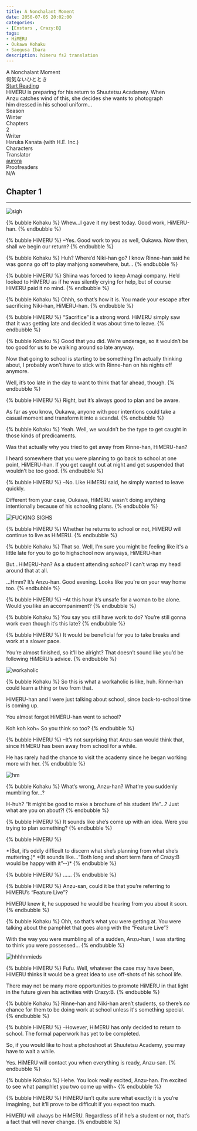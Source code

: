 ```yaml
---
title: A Nonchalant Moment
date: 2050-07-05 20:02:00
categories:
- [Enstars , Crazy:B]
tags:
- HiMERU
- Oukawa Kohaku
- Saegusa Ibara
description: himeru fs2 translation
---
```


<div class="preview-wrapper reverse" style="--storyColor: #hex;--storyColor-rgb: r,g,b;--storyColor-h: hue;--storyColor-s: saturation%;--storyColor-l: lightness%;">
  <div class="grid-wrapper">
      <div class="preview-background" style="background-image: url('https://res.cloudinary.com/djq41tb84/image/upload/v1710025714/ASSETS%20ALWAYS%20USE%20THIS/HIMERU/bloomed/fczf05vr3k1lq64tpyge.png')"></div>
      <div class="preview-box" style="background: calc(var(--card-background) + 2%)">
          <div class="title-area">
              <div class="title-area__title">A Nonchalant Moment</div>
              <div class="title-area__subtitle">何気ないひととき</div>
              <div class="title-area__start"><a href="/2023/07/05/nonchalant-moment/">Start Reading</a></div>
          </div>
          <div class="info-area">
              <div class="synopsis" style="width: 90%;">
                HiMERU is preparing for his return to Shuutetsu Acadamey. When Anzu catches wind of this, she decides she wants to photograph him dressed in his school uniform...
              </div>
              <div class="info">
                  <div class="info-item season">
                      <div class="label">
                          Season
                      </div>
                      <div class="value">
                        Winter
                      </div>
                  </div>
                  <div class="info-item chapters">
                      <div class="label">
                          Chapters
                      </div>
                      <div class="value">
                          2
                      </div>
                  </div>
                  <div class="info-item writer">
                      <div class="label">
                          Writer
                      </div>
                      <div class="value">
                        Haruka Kanata (with H.E. Inc.)
                      </div>
                  </div>
                  <div class="info-item characters">
                      <div class="label">
                          Characters
                      </div>
                      <div class="value">
                        <a href="/tags/HiMERU/" character="HiMERU" title="HiMERU"></a>
                        <a href="/tags/Oukawa-Kohaku/" character="Kohaku" title="Kohaku"></a>
                        <a href="/tags/Saegusa-Ibara/" character="Ibara" title="Ibara"></a>
                      </div>
                  </div>
                  <div class="info-item tl">
                      <div class="label">
                          Translator
                      </div>
                      <div class="value">
                          <a href="https://twitter.com/azurecrystalz">aurora</a>
                      </div>
                  </div>
                  <div class="info-item pr">
                      <div class="label">
                          Proofreaders
                      </div>
                      <div class="value">
                          N/A
                      </div>
                  </div>
              </div>
          </div>
      </div>
  </div>
</div>

<!-- more -->

<div style="margin-top: 3%">
  <style>
    .hint--error.hint--top-left:before, .hint--error.hint--top-right:before, .hint--error.hint--top:before {
    border-top-color: #6a3446;
    }
    .hint--error:after {
    background-color: #6a3446;
    text-shadow: 0 -1px 0px #592726;
    }
    [character] {
      --dark-mode: hsl(var(--hue), 30%, 30%);
      display: flex;
    }
    [character]::before {
      position: absolute;
      margin-left: 75px;
    }
    [character] p {
      max-width: calc(100% - 75px);
      margin-left: 75px;
      color: inherit;
    }
    :root[theme='dark'] [character] p {
      background: var(--dark-mode);
    }
    :root[theme='dark'] [character] p .thought {
      color: #9f9fff;
    }
    :root[theme='light'] [character] p {
      background: var(--light-mode);
    }
    [character] p:first-child {
      margin-top: 20px;
      border-top-left-radius: 0px;
    }
    [character] p:first-child::before {
      position: absolute;
      left: 0;
    }
    [character]::after {
      display: none;
      left: 65px;
      top: 37px;
    }
    .msr-narration {
      display: flex;
      align-items: center;
      margin: 20px 0px;
      gap: 5px;
    }
    .msr-narration::before {
      content: "";
      display: inline-block;
      background: var(--article-text);
      height: 1px;
      width: 15%;
    }
    .msr-narration p {
      margin: 0;
    }
    @media (max-width: 650px) {
    [character] p {
        margin:0 0 .4em 65px;
        padding: .72em;
        margin-left: 55px !important;
    }
    [character]::before,[character][hidden]::before,[character][unknown]::before {
        margin-left: 70px;
        margin-left: 55px !important;
    }
}    
  </style>

<h2>Chapter 1</h2>

***

![sigh](https://res.cloudinary.com/djq41tb84/image/upload/v1710033257/enstars/dialogue/himeru%20fs2/ch1/q6i4oepgveb15aeaemfe.png)

{% bubble Kohaku %}
Whew…I gave it my best today. Good work, HiMERU-han.
{% endbubble %}

{% bubble HiMERU %}
–Yes. Good work to you as well, Oukawa. Now then, shall we begin our return?
{% endbubble %}

{% bubble Kohaku %}
Huh? Where’d Niki-han go? I know Rinne-han said he was gonna go off to play mahjong somewhere, but…
{% endbubble %}

{% bubble HiMERU %}
Shiina was forced to keep Amagi company. He’d looked to HiMERU as if he was silently crying for help, but of course HiMERU paid it no mind.
{% endbubble %}

{% bubble Kohaku %}
Ohhh, so that’s how it is. You made your escape after sacrificing Niki-han, HiMERU-han.
{% endbubble %}

{% bubble HiMERU %}
“Sacrifice” is a strong word. HiMERU simply saw that it was getting late and decided it was about time to leave.
{% endbubble %}

{% bubble Kohaku %}
Good that you did. We’re underage, so it wouldn’t be too good for us to be walking around so late anyway.

Now that going to school is starting to be something I’m actually thinking about, I probably won’t have to stick with Rinne-han on his nights off anymore.

Well, it’s too late in the day to want to think that far ahead, though.
{% endbubble %}

{% bubble HiMERU %}
Right, but it’s always good to plan and be aware.

As far as you know, Oukawa, anyone with poor intentions could take a casual moment and transform it into a scandal.
{% endbubble %}

{% bubble Kohaku %}
Yeah. Well, we wouldn’t be the type to get caught in those kinds of predicaments.

Was that actually why you tried to get away from Rinne-han, HiMERU-han?

I heard somewhere that you were planning to go back to school at one point, HiMERU-han. If you get caught out at night and get suspended that wouldn’t be too good.
{% endbubble %}

{% bubble HiMERU %}
–No. Like HiMERU said, he simply wanted to leave quickly.

Different from your case, Oukawa, HiMERU wasn’t doing anything intentionally because of his schooling plans.
{% endbubble %}

![FUCKING SIGHS](https://res.cloudinary.com/djq41tb84/image/upload/v1710033253/enstars/dialogue/himeru%20fs2/ch1/ijoygk7gzrkqpdtpzdj1.png)

{% bubble HiMERU %}
Whether he returns to school or not, HiMERU will continue to live as HiMERU.
{% endbubble %}

{% bubble Kohaku %}
That so. Well, I’m sure you might be feeling like it's a little late for you to go to highschool now anyways, HiMERU-han

But…HiMERU-han? As a student attending <i>school?</i> I can’t wrap my head around that at all.

…Hmm? It’s Anzu-han. Good evening. Looks like you're on your way home too.
{% endbubble %}

{% bubble HiMERU %}
–At this hour it’s unsafe for a woman to be alone. Would you like an accompaniment?
{% endbubble %}

{% bubble Kohaku %}
You say you still have work to do? You’re still gonna work even though it’s this late?
{% endbubble %}

{% bubble HiMERU %}
It would be beneficial for you to take breaks and work at a slower pace.

You’re almost finished, so it’ll be alright? That doesn’t sound like you’d be following HiMERU’s advice.
{% endbubble %}

![workaholic](https://res.cloudinary.com/djq41tb84/image/upload/v1710033253/enstars/dialogue/himeru%20fs2/ch1/iiohzegbhsbuse00tsi4.png)

{% bubble Kohaku %}
So this is what a workaholic is like, huh. Rinne-han could learn a thing or two from that. 

HiMERU-han and I were just talking about school, since back-to-school time is coming up.

You almost forgot HiMERU-han went to school?

Koh koh koh~ So you think so too?
{% endbubble %}

{% bubble HiMERU %}
–It’s not surprising that Anzu-san would think that, since HiMERU has been away from school for a while.

He has rarely had the chance to visit the academy since he began working more with her.
{% endbubble %}

![hm](https://res.cloudinary.com/djq41tb84/image/upload/v1710033253/enstars/dialogue/himeru%20fs2/ch1/cxpqvglylxl3pjzmerhf.png)

{% bubble Kohaku %}
What’s wrong, Anzu-han? What’re you suddenly mumbling for…?

H-huh? “It might be good to make a brochure of his student life”...? Just what are you on about?!
{% endbubble %}

{% bubble HiMERU %}
It sounds like she’s come up with an idea. Were you trying to plan something?
{% endbubble %}

{% bubble HiMERU %}
<th>*(But, it’s oddly difficult to discern what she’s planning from what she’s muttering.)*</th>

<th>*(It sounds like…“Both long and short term fans of Crazy:B would be happy with it”--)*</th>
{% endbubble %}

{% bubble HiMERU %}
……
{% endbubble %}

{% bubble HiMERU %}
Anzu-san, could it be that you’re referring to HiMERU’s “Feature Live”?

HiMERU knew it, he supposed he would be hearing from you about it soon.
{% endbubble %}

{% bubble Kohaku %}
Ohh, so that’s what you were getting at. You were talking about the pamphlet that goes along with the “Feature Live”?

With the way you were mumbling all of a sudden, Anzu-han, I was starting to think you were possessed…
{% endbubble %}

![hhhhnmieds](https://res.cloudinary.com/djq41tb84/image/upload/v1710033251/enstars/dialogue/himeru%20fs2/ch1/ibnxblkexiyo9oxc7mrh.png)

{% bubble HiMERU %}
Fufu. Well, whatever the case may have been, HiMERU thinks it would be a great idea to use off-shots of his school life.

There may not be many more opportunities to promote HiMERU in that light in the future given his activities with Crazy:B.
{% endbubble %}

{% bubble Kohaku %}
Rinne-han and Niki-han aren’t students, so there’s <i>no</i> chance for them to be doing work at school unless it's something special.
{% endbubble %}

{% bubble HiMERU %}
–However, HiMERU has only decided to return to school. The formal paperwork has yet to be completed.

So, if you would like to host a photoshoot at Shuutetsu Academy, you may have to wait a while.

Yes. HiMERU will contact you when everything is ready, Anzu-san.
{% endbubble %}

{% bubble Kohaku %}
Hehe. You look really excited, Anzu-han. I’m excited to see what pamphlet you two come up with~
{% endbubble %}

{% bubble HiMERU %}
HiMERU isn’t quite sure what exactly it is you’re imagining, but it’ll prove to be difficult if you expect too much.

HiMERU will always be HiMERU. Regardless of if he’s a student or not, that’s a fact that will never change.
{% endbubble %}

</div>